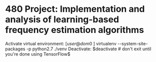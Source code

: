 # 480 Project: Implementation and analysis of learning-based frequency estimation algorithms

Activate virtual environment:
$[user@dom0 ~]$ virtualenv --system-site-packages -p python2.7 ./venv
Deactivate:
$deactivate  # don't exit until you're done using TensorFlow$
